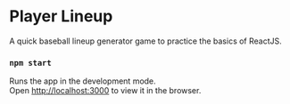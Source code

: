 # Player Lineup
A quick baseball lineup generator game to practice the basics of ReactJS. 

### `npm start`

Runs the app in the development mode.\
Open [http://localhost:3000](http://localhost:3000) to view it in the browser.

